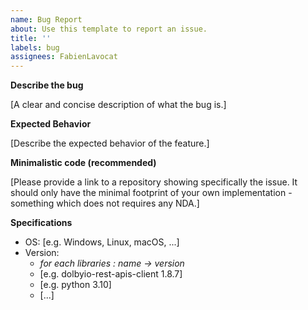 ```yaml
---
name: Bug Report
about: Use this template to report an issue.
title: ''
labels: bug
assignees: FabienLavocat
---
```


**Describe the bug**

[A clear and concise description of what the bug is.]

**Expected Behavior**

[Describe the expected behavior of the feature.]

**Minimalistic code (recommended)**

[Please provide a link to a repository showing specifically the issue. It should only have the minimal footprint of your own implementation - something which does not requires any NDA.]

**Specifications**

-   OS: [e.g. Windows, Linux, macOS, ...]
-   Version:
    -   _for each libraries : name -> version_
    -   [e.g. dolbyio-rest-apis-client 1.8.7]
    -   [e.g. python 3.10]
    -   [...]

